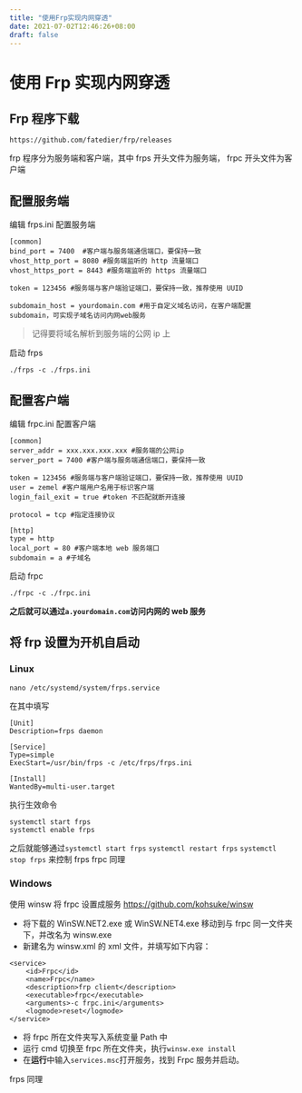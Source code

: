 ```yaml
---
title: "使用Frp实现内网穿透"
date: 2021-07-02T12:46:26+08:00
draft: false
---
```


# 使用 Frp 实现内网穿透

## Frp 程序下载

    https://github.com/fatedier/frp/releases

frp 程序分为服务端和客户端，其中 frps 开头文件为服务端， frpc 开头文件为客户端

## 配置服务端

编辑 frps.ini 配置服务端
```
[common]
bind_port = 7400  #客户端与服务端通信端口，要保持一致
vhost_http_port = 8080 #服务端监听的 http 流量端口
vhost_https_port = 8443 #服务端监听的 https 流量端口

token = 123456 #服务端与客户端验证端口，要保持一致，推荐使用 UUID

subdomain_host = yourdomain.com #用于自定义域名访问，在客户端配置 subdomain，可实现子域名访问内网web服务
```

> 记得要将域名解析到服务端的公网 ip 上

启动 frps

    ./frps -c ./frps.ini

## 配置客户端

编辑 frpc.ini 配置客户端

```
[common]
server_addr = xxx.xxx.xxx.xxx #服务端的公网ip
server_port = 7400 #客户端与服务端通信端口，要保持一致

token = 123456 #服务端与客户端验证端口，要保持一致，推荐使用 UUID
user = zemel #客户端用户名用于标识客户端
login_fail_exit = true #token 不匹配就断开连接

protocol = tcp #指定连接协议

[http]
type = http 
local_port = 80 #客户端本地 web 服务端口
subdomain = a #子域名
```

启动 frpc

    ./frpc -c ./frpc.ini

**之后就可以通过`a.yourdomain.com`访问内网的 web 服务**

## 将 frp 设置为开机自启动

### Linux

```
nano /etc/systemd/system/frps.service
```

在其中填写
```
[Unit]
Description=frps daemon

[Service]
Type=simple
ExecStart=/usr/bin/frps -c /etc/frps/frps.ini

[Install]
WantedBy=multi-user.target
```

执行生效命令

```
systemctl start frps
systemctl enable frps
```

之后就能够通过`systemctl start frps` `systemctl restart frps` `systemctl stop frps` 来控制 frps
frpc 同理

### Windows

使用 winsw 将 frpc 设置成服务
    https://github.com/kohsuke/winsw

* 将下载的 WinSW.NET2.exe 或 WinSW.NET4.exe 移动到与 frpc 同一文件夹下，并改名为 winsw.exe
* 新建名为 winsw.xml 的 xml 文件，并填写如下内容：
```
<service>
    <id>Frpc</id>
    <name>Frpc</name>
    <description>frp client</description>
    <executable>frpc</executable>
    <arguments>-c frpc.ini</arguments>
    <logmode>reset</logmode>
</service>
```
* 将 frpc 所在文件夹写入系统变量 Path 中
* 运行 cmd 切换至 frpc 所在文件夹，执行`winsw.exe install`
* 在**运行**中输入`services.msc`打开服务，找到 Frpc 服务并启动。

frps 同理

